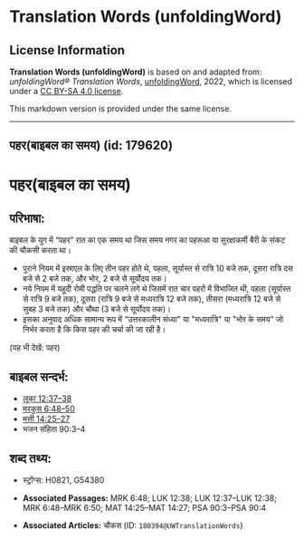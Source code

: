 # Translation Words (unfoldingWord)

## License Information

**Translation Words (unfoldingWord)** is based on and adapted from: _unfoldingWord® Translation Words_, [unfoldingWord](https://unfoldingword.org/utw), 2022, which is licensed under a [CC BY-SA 4.0 license](https://creativecommons.org/licenses/by-sa/4.0/legalcode.en).

This markdown version is provided under the same license.



--------------------------------

## पहर(बाइबल का समय) (id: 179620)

पहर(बाइबल का समय)
=================

परिभाषा:
--------

बाइबल के युग में “पहर” रात का एक समय था जिस समय नगर का पहरूआ या सुरक्षाकर्मी बैरी के संकट की चौकसी करता था।

* पुराने नियम में इस्राएल के लिए तीन पहर होते थे, पहला, सूर्यास्त से रात्रि 10 बजे तक, दूसरा रात्रि दस बजे से 2 बजे तक, और भोर, 2 बजे से सूर्योदय तक।
* नये नियम में यहूदी रोमी पद्धति पर चलने लगे थे जिसमें रात चार पहरों में विभाजित थी, पहला (सूर्यास्त से रात्रि 9 बजे तक), दूसरा (रात्रि 9 बजे से मध्यरात्रि 12 बजे तक), तीसरा (मध्यरात्रि 12 बजे से सुबह 3 बजे तक) और चौथा (3 बजे से सूर्योदय तक)।
* इसका अनुवाद अधिक सामान्य रूप में “उत्तरकालीन संध्या" या "मध्यरात्रि" या "भोर के समय” जो निर्भर करता है कि किस पहर की चर्चा की जा रही है।

(यह भी देखें: पहर)

बाइबल सन्दर्भ:
--------------

* [लूका 12:37–38](https://ref.ly/Luke12:37-Luke12:38)
* [मरकुस 6:48–50](https://ref.ly/Mark6:48-Mark6:50)
* [मत्ती 14:25–27](https://ref.ly/Matt14:25-Matt14:27)
* भजन संहिता 90:3–4

शब्द तथ्य:
----------

* स्ट्रोंग्स: H0821, G54380

* **Associated Passages:** MRK 6:48; LUK 12:38; LUK 12:37–LUK 12:38; MRK 6:48–MRK 6:50; MAT 14:25–MAT 14:27; PSA 90:3–PSA 90:4
* **Associated Articles:** चौकस (ID: `180394@UWTranslationWords`)

